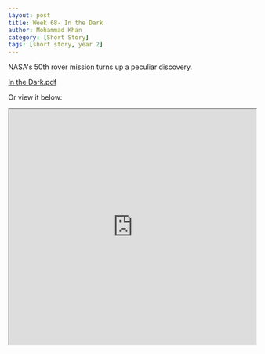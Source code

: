 ```yaml
---
layout: post
title: Week 68- In the Dark
author: Mohammad Khan
category: [Short Story]
tags: [short story, year 2]
---
```

NASA's 50th rover mission turns up a peculiar discovery.




<p><a href="https://drive.google.com/file/d/1PERo8jST-5YEARVusaBImOw4Kyba_Eqo/view?usp=sharing">
In the Dark.pdf</a></p>


Or view it below: 
<!-- <embed src="https://drive.google.com/file/d/1mrL8nISYXGzBGAjVw-4hgwagVCEkNMaT/view?usp=sharing#toolbar=0" width="800px" height="2100px" /> -->
<iframe src="https://drive.google.com/file/d/1PERo8jST-5YEARVusaBImOw4Kyba_Eqo/preview" width="100%" height="480" allow="autoplay"></iframe>
